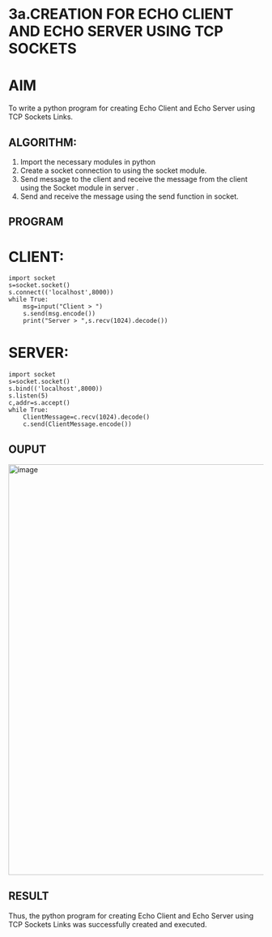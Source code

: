 # 3a.CREATION FOR ECHO CLIENT AND ECHO SERVER USING TCP SOCKETS
# AIM
To write a python program for creating Echo Client and Echo Server using TCP
Sockets Links.
## ALGORITHM:
1. Import the necessary modules in python
2. Create a socket connection to using the socket module.
3. Send message to the client and receive the message from the client using the Socket module in
 server .
4. Send and receive the message using the send function in socket.
## PROGRAM
# CLIENT:
~~~
import socket 
s=socket.socket() 
s.connect(('localhost',8000)) 
while True: 
    msg=input("Client > ") 
    s.send(msg.encode()) 
    print("Server > ",s.recv(1024).decode())  
~~~
# SERVER:
~~~
import socket 
s=socket.socket() 
s.bind(('localhost',8000)) 
s.listen(5) 
c,addr=s.accept() 
while True: 
    ClientMessage=c.recv(1024).decode() 
    c.send(ClientMessage.encode()) 

~~~
## OUPUT
<img width="810" alt="image" src="https://github.com/NaliniG007/3a.Sockets_Creation_for_Echo_Client_and_Echo_Server/assets/144870430/45e1f67d-8811-4cdb-9cd5-b9b1e11fbdbb">

## RESULT
Thus, the python program for creating Echo Client and Echo Server using TCP Sockets Links 
was successfully created and executed.
